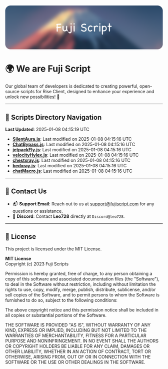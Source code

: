 ![Banner](.github/b.webp)

# 🌍 **We are Fuji Script**

Our global team of developers is dedicated to creating powerful, open-source scripts for Rise Client, designed to enhance your experience and unlock new possibilities! 🌟

---
<!-- SCRIPTS_NAVIGATION_START -->
## 📂 **Scripts Directory Navigation**

**Last Updated**: 2025-01-08 04:15:19 UTC

- **[SilentAura.js](scripts/SilentAura.js)**: Last modified on 2025-01-08 04:15:16 UTC
- **[ChatBypass.js](scripts/ChatBypass.js)**: Last modified on 2025-01-08 04:15:16 UTC
- **[jetpackFly.js](scripts/jetpackFly.js)**: Last modified on 2025-01-08 04:15:16 UTC
- **[velocityHylex.js](scripts/velocityHylex.js)**: Last modified on 2025-01-08 04:15:16 UTC
- **[chestxray.js](scripts/chestxray.js)**: Last modified on 2025-01-08 04:15:16 UTC
- **[bedxray.js](scripts/bedxray.js)**: Last modified on 2025-01-08 04:15:16 UTC
- **[chatMacro.js](scripts/chatMacro.js)**: Last modified on 2025-01-08 04:15:16 UTC

<!-- SCRIPTS_NAVIGATION_END -->

---

## 💬 **Contact Us**  
- 📬 **Support Email**: Reach out to us at [support@fujiscript.com](mailto:support@fujiscript.com) for any questions or assistance.  
- 💬 **Discord**: Contact **Leo728** directly at `Discord@leo728`.

---

## 📜 **License**

This project is licensed under the MIT License.  

**MIT License**  
Copyright (c) 2023 Fuji Scripts  

Permission is hereby granted, free of charge, to any person obtaining a copy of this software and associated documentation files (the "Software"), to deal in the Software without restriction, including without limitation the rights to use, copy, modify, merge, publish, distribute, sublicense, and/or sell copies of the Software, and to permit persons to whom the Software is furnished to do so, subject to the following conditions:  

The above copyright notice and this permission notice shall be included in all copies or substantial portions of the Software.  

THE SOFTWARE IS PROVIDED "AS IS", WITHOUT WARRANTY OF ANY KIND, EXPRESS OR IMPLIED, INCLUDING BUT NOT LIMITED TO THE WARRANTIES OF MERCHANTABILITY, FITNESS FOR A PARTICULAR PURPOSE AND NONINFRINGEMENT. IN NO EVENT SHALL THE AUTHORS OR COPYRIGHT HOLDERS BE LIABLE FOR ANY CLAIM, DAMAGES OR OTHER LIABILITY, WHETHER IN AN ACTION OF CONTRACT, TORT OR OTHERWISE, ARISING FROM, OUT OF OR IN CONNECTION WITH THE SOFTWARE OR THE USE OR OTHER DEALINGS IN THE SOFTWARE.  
